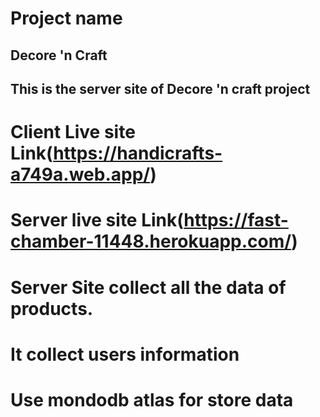 ﻿# Project name
 ## Decore 'n Craft
 ## This is the server site of Decore 'n craft project
 # Client Live site Link(https://handicrafts-a749a.web.app/)
 # Server live site Link(https://fast-chamber-11448.herokuapp.com/)
 # Server Site collect all the data of products.
 # It collect users information 
 # Use mondodb atlas for store data
